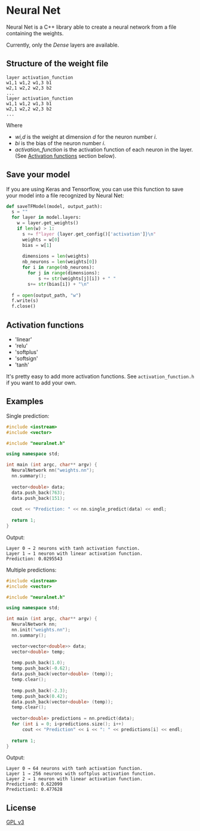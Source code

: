 # Neural Net

Neural Net is a C++ library able to create a neural network from a file containing the weights.

Currently, only the *Dense* layers are available.

## Structure of the weight file

```
layer activation_function
w1,1 w1,2 w1,3 b1
w2,1 w2,2 w2,3 b2
...
layer activation_function
w1,1 w1,2 w1,3 b1
w2,1 w2,2 w2,3 b2
...
```
Where 
+ *wi,d* is the weight at dimension *d* for the neuron number *i*.
+ *bi* is the bias of the neuron number *i*.
+ *activation_function* is the activation function of each neuron in the layer. (See [Activation functions](#activation-functions) section below).

## Save your model
If you are using Keras and Tensorflow, you can use this function to save your model into a file recognized by Neural Net:
```python
def saveTFModel(model, output_path):
  s = ""
  for layer in model.layers:
    w = layer.get_weights()
    if len(w) > 1:
      s += f"layer {layer.get_config()['activation']}\n"
      weights = w[0]
      bias = w[1]
      
      dimensions = len(weights)
      nb_neurons = len(weights[0])
      for i in range(nb_neurons):
        for j in range(dimensions):
        	s += str(weights[j][i]) + " "
      	s+= str(bias[i]) + "\n"
        
  f = open(output_path, "w")
  f.write(s)
  f.close()
```

## Activation functions
+ 'linear'
+ 'relu'
+ 'softplus'
+ 'softsign'
+ 'tanh'

It's pretty easy to add more activation functions. See `activation_function.h` if you want to add your own.


## Examples
Single prediction:
```c++
#include <iostream>
#include <vector>

#include "neuralnet.h"

using namespace std;

int main (int argc, char** argv) {
  NeuralNetwork nn("weights.nn");
  nn.summary();
  
  vector<double> data;
  data.push_back(763);
  data.push_back(151);
	
  cout << "Prediction: " << nn.single_predict(data) << endl;
	
  return 1;
}
```

Output:
```
Layer 0 → 2 neurons with tanh activation function.
Layer 1 → 1 neuron with linear activation function.
Prediction: 0.0295543
```

Multiple predictions:
```c++
#include <iostream>
#include <vector>

#include "neuralnet.h"

using namespace std;

int main (int argc, char** argv) {
  NeuralNetwork nn;
  nn.init("weights.nn");
  nn.summary();

  vector<vector<double>> data;
  vector<double> temp;
	
  temp.push_back(1.0);
  temp.push_back(-0.62);
  data.push_back(vector<double> (temp));
  temp.clear();
	
  temp.push_back(-2.3);
  temp.push_back(0.42);
  data.push_back(vector<double> (temp));
  temp.clear();
	
  vector<double> predictions = nn.predict(data);
  for (int i = 0; i<predictions.size(); i++)
	  cout << "Prediction" << i << ": " << predictions[i] << endl;
	
  return 1;
}
```

Output:
```
Layer 0 → 64 neurons with tanh activation function.
Layer 1 → 256 neurons with softplus activation function.
Layer 2 → 1 neuron with linear activation function.
Prediction0: 0.622099
Prediction1: 0.477628
```


## License
[GPL v3](https://choosealicense.com/licenses/gpl-3.0/)